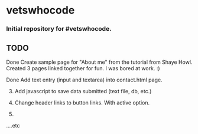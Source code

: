 # vetswhocode

### Initial repository for #vetswhocode. 

## TODO
	
Done	Create sample page for "About me" from the tutorial from Shaye Howl. 
	Created 3 pages linked together for fun. 
	I was bored at work. :) 

Done 	Add text entry (input and textarea) into contact.html page.

3.  Add javascript to save data submitted (text file, db, etc.)

4.  Change header links to button links. With active option.

5.  

....etc
